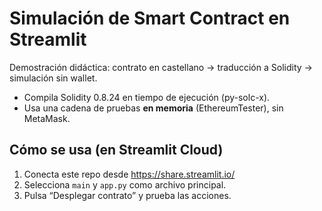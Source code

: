 # Simulación de Smart Contract en Streamlit

Demostración didáctica: contrato en castellano → traducción a Solidity → simulación sin wallet.
- Compila Solidity 0.8.24 en tiempo de ejecución (py-solc-x).
- Usa una cadena de pruebas **en memoria** (EthereumTester), sin MetaMask.

## Cómo se usa (en Streamlit Cloud)
1. Conecta este repo desde https://share.streamlit.io/
2. Selecciona `main` y `app.py` como archivo principal.
3. Pulsa “Desplegar contrato” y prueba las acciones.
